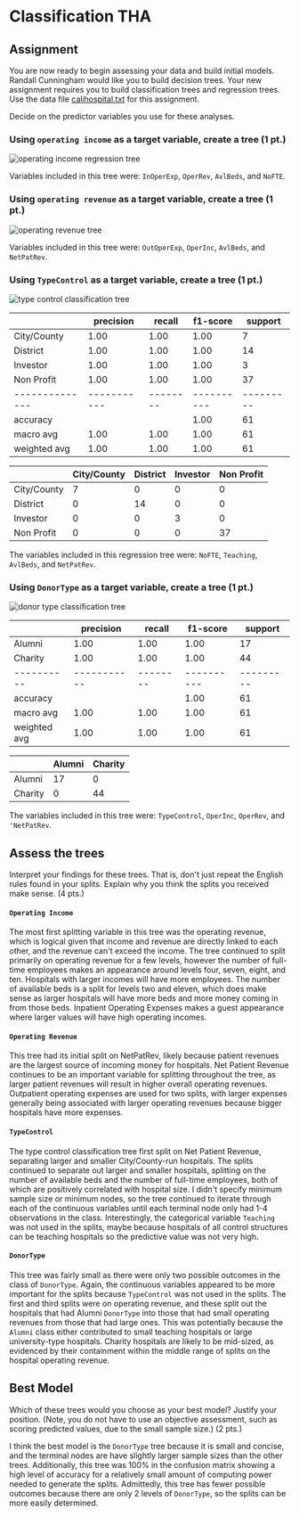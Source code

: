 # Classification THA


## Assignment
You are now ready to begin assessing your data and build initial models. Randall Cunningham would like you to build decision trees. Your new assignment requires you to build classification trees and regression trees. Use the data file [calihospital.txt](/data/calihospital.txt) for this assignment. 

Decide on the predictor variables you use for these analyses.

### Using `operating income` as a target variable, create a tree (1 pt.)

![operating income regression tree](assets/operInc_tree.png)

Variables included in this tree were: `InOperExp`, `OperRev`, `AvlBeds`, and `NoFTE`.

### Using `operating revenue` as a target variable, create a tree (1 pt.)

![operating revenue tree](assets/operRev_tree.png)

Variables included in this tree were: `OutOperExp`, `OperInc`, `AvlBeds`, and `NetPatRev`.

### Using `TypeControl` as a target variable, create a tree (1 pt.)

![type control classification tree](assets/TypeControl_tree.png)

|              | precision | recall | f1-score | support |
|--------------|-----------|--------|----------|---------|
| City/County  |    1.00   |  1.00  |   1.00   |    7    |
| District     |    1.00   |  1.00  |   1.00   |   14    |
| Investor     |    1.00   |  1.00  |   1.00   |    3    |
| Non Profit   |    1.00   |  1.00  |   1.00   |   37    |
|--------------|-----------|--------|----------|---------|
| accuracy     |           |        |   1.00   |    61   |
| macro avg    |    1.00   |  1.00  |   1.00   |    61   |
| weighted avg |    1.00   |  1.00  |   1.00   |    61   |


|             | City/County | District | Investor | Non Profit |
|-------------|-------------|----------|----------|------------|
| City/County |      7      |    0     |    0     |      0     |
| District    |      0      |    14    |    0     |      0     |
| Investor    |      0      |    0     |    3     |      0     |
| Non Profit  |      0      |    0     |    0     |     37     |


The variables included in this regression tree were: `NoFTE`, `Teaching`, `AvlBeds`, and `NetPatRev`.

### Using `DonorType` as a target variable, create a tree (1 pt.)

![donor type classification tree](assets/DonorType_tree.png)

|          | precision | recall | f1-score | support |
|----------|-----------|--------|----------|---------|
| Alumni   |    1.00   |  1.00  |   1.00   |    17   |
| Charity  |    1.00   |  1.00  |   1.00   |    44   |
|----------|-----------|--------|----------|---------|
| accuracy |           |        |   1.00   |    61   |
| macro avg|    1.00   |  1.00  |   1.00   |    61   |
| weighted avg |    1.00   |  1.00  |   1.00   |    61   |


|          | Alumni | Charity |
|----------|-------------------|---------------------|
| Alumni |        17         |           0           |
| Charity |        0          |          44          |


The variables included in this tree were: `TypeControl`, `OperInc`, `OperRev`, and `'NetPatRev`. 


## Assess the trees
Interpret your findings for these trees. That is, don't just repeat the English rules found in your splits. Explain why you think the splits you received make sense. (4 pts.)

#### `Operating Income`

The most first splitting variable in this tree was the operating revenue, which is logical given that income and revenue are directly linked to each other, and the revenue can't exceed the income. The tree continued to split primarily on operating revenue for a few levels, however the number of full-time employees makes an appearance around levels four, seven, eight, and ten. Hospitals with larger incomes will have more employees. The number of available beds is a split for levels two and eleven, which does make sense as larger hospitals will have more beds and more money coming in from those beds. Inpatient Operating Expenses makes a guest appearance where larger values will have high operating incomes.

#### `Operating Revenue`

This tree had its initial split on NetPatRev, likely because patient revenues are the largest source of incoming money for hospitals. Net Patient Revenue continues to be an important variable for splitting throughout the tree, as larger patient revenues will result in higher overall operating revenues. Outpatient operating expenses are used for two splits, with larger expenses generally being associated with larger operating revenues because bigger hospitals have more expenses. 

#### `TypeControl`

The type control classification tree first split on Net Patient Revenue, separating larger and smaller City/County-run hospitals. The splits continued to separate out larger and smaller hospitals, splitting on the number of available beds and the number of full-time employees, both of which are positively correlated with hospital size. I didn't specify minimum sample size or minimum nodes, so the tree continued to iterate through each of the continuous variables until each terminal node only had 1-4 observations in the class. Interestingly, the categorical variable `Teaching` was not used in the splits, maybe because hospitals of all control structures can be teaching hospitals so the predictive value was not very high.

#### `DonorType`

This tree was fairly small as there were only two possible outcomes in the class of `DonorType`. Again, the continuous variables appeared to be more important for the splits because `TypeControl` was not used in the splits. The first and third splits were on operating revenue, and these split out the hospitals that had Alumni `DonorType` into those that had small operating revenues from those that had large ones. This was potentially because the `Alumni` class either contributed to small teaching hospitals or large university-type hospitals. Charity hospitals are likely to be mid-sized, as evidenced by their containment within the middle range of splits on the hospital operating revenue. 


## Best Model

Which of these trees would you choose as your best model? Justify your position. (Note, you do not have to use an objective assessment, such as scoring predicted values, due to the small sample size.) (2 pts.)

I think the best model is the `DonorType` tree because it is small and concise, and the terminal nodes are have slightly larger sample sizes than the other trees. Additionally, this tree was 100% in the confusion matrix showing a high level of accuracy for a relatively small amount of computing power needed to generate the splits. Admittedly, this tree has fewer possible outcomes because there are only 2 levels of `DonorType`, so the splits can be more easily determined. 